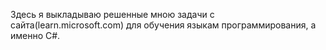 Здесь я выкладываю решенные мною задачи с сайта(learn.microsoft.com) для обучения языкам программирования, а именно С#.
